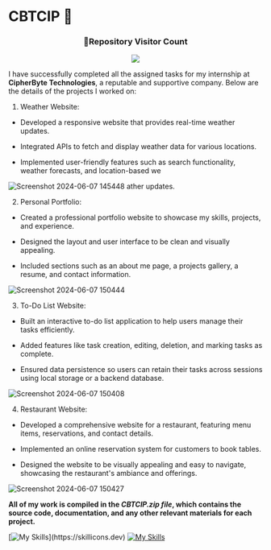 # CBTCIP :sparkling_heart:
<div align=center>
  <h3><b>📍Repository Visitor Count</b></h3>
</div>

<p align="center" >   
  <img src="https://profile-counter.glitch.me/uttambodara/count.svg" />  
</p>


I have successfully completed all the assigned tasks for my internship at **CipherByte Technologies**, a reputable and supportive company. Below are the details of the projects I worked on:

1. Weather Website:

+ Developed a responsive website that provides real-time weather updates.
* Integrated APIs to fetch and display weather data for various locations.
- Implemented user-friendly features such as search functionality, weather forecasts, and location-based we

![Screenshot 2024-06-07 145448](https://github.com/uttambodara/CBTCIP/assets/129719033/589be116-436a-414e-986e-9faf39df7712)
ather updates.

2. Personal Portfolio:

+ Created a professional portfolio website to showcase my skills, projects, and experience.
- Designed the layout and user interface to be clean and visually appealing.
* Included sections such as an about me page, a projects gallery, a resume, and contact information.

![Screenshot 2024-06-07 150444](https://github.com/uttambodara/CBTCIP/assets/129719033/11295bc4-4a1e-4097-8144-c7360611ce94)


3. To-Do List Website:

+ Built an interactive to-do list application to help users manage their tasks efficiently.
* Added features like task creation, editing, deletion, and marking tasks as complete.
- Ensured data persistence so users can retain their tasks across sessions using local storage or a backend database.

![Screenshot 2024-06-07 150408](https://github.com/uttambodara/CBTCIP/assets/129719033/55b3ec98-6b5a-403f-a09d-4e95ee230bff)


4. Restaurant Website:

+ Developed a comprehensive website for a restaurant, featuring menu items, reservations, and contact details.
* Implemented an online reservation system for customers to book tables.
- Designed the website to be visually appealing and easy to navigate, showcasing the restaurant's ambiance and offerings.

![Screenshot 2024-06-07 150427](https://github.com/uttambodara/CBTCIP/assets/129719033/fab6f7fe-1c8a-4f43-99ca-8f09109d7c72)


**All of my work is compiled in the *CBTCIP.zip file*, which contains the source code, documentation, and any other relevant materials for each project.**


[![My Skills](https://skillicons.dev/icons?i=js,html,css,)](https://skillicons.dev) 
[![My Skills](https://skillicons.dev/icons?i=java,kotlin,nodejs,figma&theme=light)](https://skillicons.dev)
